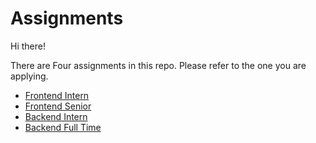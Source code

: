 # Assignments

Hi there! 

There are Four assignments in this repo. Please refer to the one you are applying.

* [Frontend Intern](./Frontend-Intern.md)
* [Frontend Senior](./Frontend-Senior.md)
* [Backend Intern](./Backend-Intern.md)
* [Backend Full Time](./Backend-FullTime.md)
